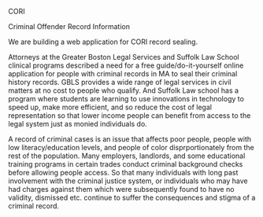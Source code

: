 CORI 

Criminal Offender Record Information

We are building a web application for CORI record sealing.

Attorneys at the Greater Boston Legal Services and Suffolk Law School clinical programs described a need for a free guide/do-it-yourself online application for people with criminal records in MA to seal their criminal history records. GBLS provides a wide range of legal services in civil matters at no cost to people who qualify. And Suffolk Law school has a program where students are learning to use innovations in technology to speed up, make more efficient, and so reduce the cost of legal representation so that lower income people can benefit from access to the legal system just as monied individuals do.  

A record of criminal cases is an issue that affects poor people, people with low literacy/education levels, and people of color disprportionately from the rest of the population. Many employers, landlords, and some educational training programs in certain trades conduct criminal background checks before allowing people access.  So that many individuals with long past involvement with the criminal justice system, or individuals who may have had charges against them which were subsequently found to have no validity, dismissed etc. continue to suffer the consequences and stigma of a criminal record.
